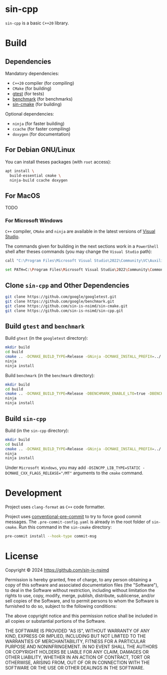 # sin-cpp

`sin-cpp` is a basic `C++20` library.

# Build

## Dependencies

Mandatory dependencies:
- `C++20` compiler (for compiling)
- `CMake` (for building)
- [gtest](https://github.com/google/googletest) (for tests)
- [benchmark](https://github.com/google/benchmark) (for benchmarks)
- [sin-cmake](https://github.com/sin-is-nsimd/sin-cmake) (for building)

Optional dependencies:
- `ninja` (for faster building)
- `ccache` (for faster compiling)
- `doxygen` (for documentation)

## For Debian GNU/Linux

You can install theses packages (with `root` access):
```sh
apt install \
  build-essential cmake \
  ninja-build ccache doxygen
```

## For MacOS

TODO

### For Microsoft Windows

`C++` compiler, `CMake` and `ninja` are available in the latest versions of
[Visual Studio](https://visualstudio.microsoft.com/vs/community/).

The commands given for building in the next sections work in a `PowerShell`
shell after theses commands (you may change the `Visual Studio` path):
```sh
call "C:\Program Files\Microsoft Visual Studio\2022\Community\VC\Auxiliary\Build\vcvarsall.bat" amd64_x86

set PATH=C:\Program Files\Microsoft Visual Studio\2022\Community\Common7\IDE\CommonExtensions\Microsoft\VC\SecurityIssueAnalysis\python;%PATH%
```

## Clone `sin-cpp` and Other Dependencies

```sh
git clone https://github.com/google/googletest.git
git clone https://github.com/google/benchmark.git
git clone https://github.com/sin-is-nsimd/sin-cmake.git
git clone https://github.com/sin-is-nsimd/sin-cpp.git
```

## Build `gtest` and `benchmark`

Build `gtest` (in the `googletest` directory):
```sh
mkdir build
cd build
cmake .. -DCMAKE_BUILD_TYPE=Release -GNinja -DCMAKE_INSTALL_PREFIX=../../_install_sincpp
ninja
ninja install
```

Build `benchmark` (in the `benchmark` directory):
```sh
mkdir build
cd build
cmake .. -DCMAKE_BUILD_TYPE=Release -DBENCHMARK_ENABLE_LTO=true -DBENCHMARK_ENABLE_GTEST_TESTS=OFF -GNinja -DCMAKE_INSTALL_PREFIX=../../_install_sincpp
ninja
ninja install
```

## Build `sin-cpp`

Build (in the `sin-cpp` directory):
```sh
mkdir build
cd build
cmake .. -DCMAKE_BUILD_TYPE=Release -GNinja -DCMAKE_INSTALL_PREFIX=../../_install_sincpp
ninja
ninja install
```

Under `Microsoft Windows`, you may add `-DSINCPP_LIB_TYPE=STATIC -DCMAKE_CXX_FLAGS_RELEASE="/MT"` arguments to the `cmake` command.

# Development

Project uses `clang-format` as `C++` code formatter.

Project uses [conventional-pre-commit](https://github.com/compilerla/conventional-pre-commit)
to try to force good commit messages.
The `.pre-commit-config.yaml` is already in the root folder of `sin-cmake`.
Run this command in the `sin-cmake` directory:
```sh
pre-commit install --hook-type commit-msg
```

# License

Copyright © 2024 <https://github.com/sin-is-nsimd>

Permission is hereby granted, free of charge, to any person obtaining a copy
of this software and associated documentation files (the "Software"), to deal
in the Software without restriction, including without limitation the rights
to use, copy, modify, merge, publish, distribute, sublicense, and/or sell
copies of the Software, and to permit persons to whom the Software is
furnished to do so, subject to the following conditions:

The above copyright notice and this permission notice shall be included in all
copies or substantial portions of the Software.

THE SOFTWARE IS PROVIDED "AS IS", WITHOUT WARRANTY OF ANY KIND, EXPRESS OR
IMPLIED, INCLUDING BUT NOT LIMITED TO THE WARRANTIES OF MERCHANTABILITY,
FITNESS FOR A PARTICULAR PURPOSE AND NONINFRINGEMENT. IN NO EVENT SHALL THE
AUTHORS OR COPYRIGHT HOLDERS BE LIABLE FOR ANY CLAIM, DAMAGES OR OTHER
LIABILITY, WHETHER IN AN ACTION OF CONTRACT, TORT OR OTHERWISE, ARISING FROM,
OUT OF OR IN CONNECTION WITH THE SOFTWARE OR THE USE OR OTHER DEALINGS IN THE
SOFTWARE.
